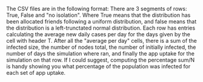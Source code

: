 The CSV files are in the following format:
There are 3 segments of rows: True, False and "no isolation". 
Where True means that the distribution has been allocated friends following a uniform distribution, and false means that the distribution is a left-trunctated normal distribution.
Each row has entries calculating the average new daily cases per day for the days given by the cell with header T.
After all the "average per day" cells, there is a sum of the infected size, the number of nodes total, the number of initially infected, the number of days the simulation where ran, and finally the app uptake for the simulation on that row.
If I could suggest, computing the percentage sum/N is handy showing you what percentage of the population was infected for each set of app uptake.
